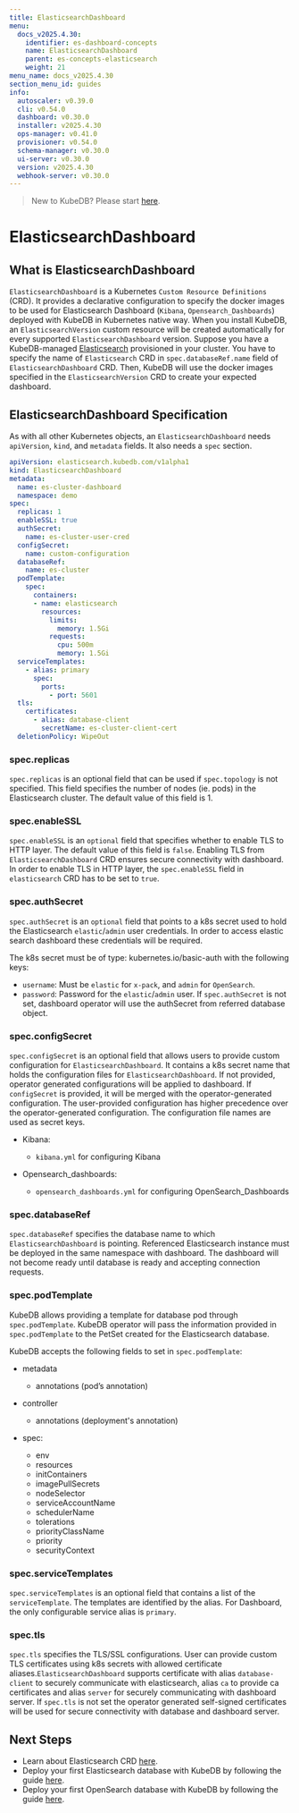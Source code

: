 ```yaml
---
title: ElasticsearchDashboard
menu:
  docs_v2025.4.30:
    identifier: es-dashboard-concepts
    name: ElasticsearchDashboard
    parent: es-concepts-elasticsearch
    weight: 21
menu_name: docs_v2025.4.30
section_menu_id: guides
info:
  autoscaler: v0.39.0
  cli: v0.54.0
  dashboard: v0.30.0
  installer: v2025.4.30
  ops-manager: v0.41.0
  provisioner: v0.54.0
  schema-manager: v0.30.0
  ui-server: v0.30.0
  version: v2025.4.30
  webhook-server: v0.30.0
---
```


> New to KubeDB? Please start [here](/docs/v2025.4.30/README).

# ElasticsearchDashboard

## What is ElasticsearchDashboard

`ElasticsearchDashboard` is a Kubernetes `Custom Resource Definitions` (CRD). It provides a declarative configuration to specify the docker images to be used for Elasticsearch Dashboard (`Kibana`, `Opensearch_Dashboards`) deployed with KubeDB in Kubernetes native way. When you install KubeDB, an `ElasticsearchVersion` custom resource will be created automatically for every supported `ElasticsearchDashboard` version.
Suppose you have a KubeDB-managed [Elasticsearch](/docs/v2025.4.30/guides/elasticsearch/concepts/elasticsearch/) provisioned in your cluster. You have to specify the name of `Elasticsearch` CRD in `spec.databaseRef.name` field of `ElasticsearchDashboard` CRD. Then, KubeDB will use the docker images specified in the `ElasticsearchVersion` CRD to create your expected dashboard.


## ElasticsearchDashboard Specification

As with all other Kubernetes objects, an `ElasticsearchDashboard` needs `apiVersion`, `kind`, and `metadata` fields. It also needs a `spec` section.

```yaml
apiVersion: elasticsearch.kubedb.com/v1alpha1
kind: ElasticsearchDashboard
metadata:
  name: es-cluster-dashboard
  namespace: demo
spec:
  replicas: 1
  enableSSL: true
  authSecret:
    name: es-cluster-user-cred
  configSecret:
    name: custom-configuration
  databaseRef:
    name: es-cluster
  podTemplate:
    spec:
      containers:
      - name: elasticsearch
        resources:
          limits:
            memory: 1.5Gi
          requests:
            cpu: 500m
            memory: 1.5Gi
  serviceTemplates:
    - alias: primary
      spec:
        ports:
          - port: 5601
  tls:
    certificates:
      - alias: database-client
        secretName: es-cluster-client-cert
  deletionPolicy: WipeOut
```



### spec.replicas

`spec.replicas` is an optional field that can be used if `spec.topology` is not specified. This field specifies the number of nodes (ie. pods) in the Elasticsearch cluster. The default value of this field is 1.

### spec.enableSSL

`spec.enableSSL` is an `optional` field that specifies whether to enable TLS to HTTP layer. The default value of this field is `false`. Enabling TLS from `ElasticsearchDashboard` CRD ensures secure connectivity with dashboard. In order to enable TLS in HTTP layer, the `spec.enableSSL` field in `elasticsearch` CRD has to be set to `true`.

### spec.authSecret

`spec.authSecret` is an `optional` field that points to a k8s secret used to hold the Elasticsearch `elastic`/`admin` user credentials. In order to access elastic search dashboard these credentials will be required.

The k8s secret must be of type: kubernetes.io/basic-auth with the following keys:

- `username`: Must be `elastic` for `x-pack`, and `admin` for `OpenSearch`.
- `password`: Password for the `elastic`/`admin` user.
  If `spec.authSecret` is not set, dashboard operator will use the authSecret from referred database object.

### spec.configSecret

`spec.configSecret` is an optional field that allows users to provide custom configuration for `ElasticsearchDashboard`. It contains a k8s secret name that holds the configuration files for `ElasticsearchDashboard`. If not provided, operator generated configurations will be applied to dashboard. If `configSecret` is provided, it will be merged with the operator-generated configuration. The user-provided configuration has higher precedence over the operator-generated configuration. The configuration file names are used as secret keys.

- Kibana:
  - `kibana.yml` for configuring Kibana

- Opensearch_dashboards:
  - `opensearch_dashboards.yml` for configuring OpenSearch_Dashboards

### spec.databaseRef

`spec.databaseRef` specifies the database name to which `ElasticsearchDashboard` is pointing. Referenced Elasticsearch instance must be deployed in the same namespace with dashboard. The dashboard will not become ready until database is ready and accepting connection requests.

### spec.podTemplate

KubeDB allows providing a template for database pod through `spec.podTemplate`. KubeDB operator will pass the information provided in `spec.podTemplate` to the PetSet created for the Elasticsearch database.

KubeDB accepts the following fields to set in `spec.podTemplate`:

- metadata
  - annotations (pod’s annotation)

- controller
  - annotations (deployment's annotation)

- spec:
  - env
  - resources
  - initContainers
  - imagePullSecrets
  - nodeSelector
  - serviceAccountName
  - schedulerName
  - tolerations
  - priorityClassName
  - priority
  - securityContext


### spec.serviceTemplates

`spec.serviceTemplates` is an optional field that contains a list of the `serviceTemplate`. The templates are identified by the alias. For Dashboard, the only configurable service alias is `primary`.

### spec.tls

`spec.tls` specifies the TLS/SSL configurations. User can provide custom TLS certificates using k8s secrets with allowed certificate aliases.`ElasticsearchDashboard` supports certificate with alias `database-client` to securely communicate with elasticsearch, alias `ca` to provide ca certificates and alias `server` for securely communicating with dashboard server. If `spec.tls` is not set the operator generated self-signed certificates will be used for secure connectivity with database and dashboard server.


## Next Steps

- Learn about Elasticsearch CRD [here](/docs/v2025.4.30/guides/elasticsearch/concepts/elasticsearch/).
- Deploy your first Elasticsearch database with KubeDB by following the guide [here](/docs/v2025.4.30/guides/elasticsearch/quickstart/overview/elasticsearch/).
- Deploy your first OpenSearch database with KubeDB by following the guide [here](/docs/v2025.4.30/guides/elasticsearch/quickstart/overview/opensearch/).
